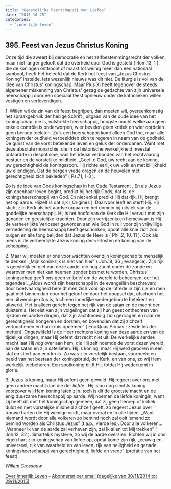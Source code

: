 ```yaml
---
title: "Geestelijke heerschappij van Liefde"
date: "2015-10-25"
categories: 
  - "innerlijk-leven"
---
```


## 395\. Feest van Jezus Christus Koning

Onze tijd die zweert bij democratie en het zelfbestemmingsrecht der volken, maar niet langer gelooft dat de overheid door God is gesteld ( Rom.13, 1 ), die de koningen onttroont of maakt tot weinig meer dan een nationaal symbool, heeft het beleefd dat de Kerk het feest van „Jezus Christus Koning” instelde. Iets wezenlijk nieuws was dit niet. De liturgie is vol van de idee van Christus' koningschap. Maar Pius XI heeft tegenover de steeds algemener miskenning van Christus' gezag de gedachte van zijn universele heerschappij door een speciaal feest opnieuw onder de katholieken willen vestigen en verlevendigen.

1\. Willen wij de zin van dit feest begrijpen, dan moeten wij, overeenkomstig het spraakgebruik der heilige Schrift , uitgaan van de oude idee van het koningschap, die is, volstrekte heerschappij, hoogste macht welke aan geen enkele contrôle is onderworpen, wier bevelen geen kritiek en wier oordelen geen beroep toelaten. Zulk een heerschappij komt alleen God toe, maar alle koningen der oudheid verbeeldden zich te regeren in naam van de godheid. De gunst van de vorst betekende leven en geluk der onderdanen. Want met deze absolute monarchie, die in de historische werkelijkheid meestal ontaardde in despotisme, was het ideaal verbonden van het rechtvaardig bestuur en de vorstelijke mildheid. „Geef, o God, uw recht aan de koning, uw gerechtigheid de koningszoon. Hij richte eerlijk uw volk en met billijkheid uw ellendigen. Dat de bergen vrede dragen en de heuvelen met gerechtigheid zich bekleden” ( Ps.71, 1-3 ).

Zo is de idee van Gods koningschap in het Oude Testament . En als Jezus zijn openbaar leven begint, predikt hij het rijk Gods, dat is, de koningsheerschappij van God. En niet enkel predikt Hij dat rijk, Hij brengt het op aarde. Hijzelf is dat rijk ( Origines ). Daarvoor leeft en sterft Hij. Hij sticht zijn Kerk als het aardse orgaan en het domein bij uitstek van de goddelijke heerschappij. Hij is het hoofd van de Kerk die Hij vervult met zijn genaden en geestelijke krachten. Door zijn verrijzenis en hemelvaart is Hij de verheerlijkte Verlosser geworden aan wie God in ruil voor zijn vrijwillige vernedering de heerschappij heeft geschonken, opdat alle knie zich zou buigen en alle tong belijden dat Jezus de Heer is ( Phil.2, 10. 11 ). Ook als mens is de verheerlijkte Jezus koning der verlosten en koning van de schepping.

2\. Maar wij moeten er ons voor wachten over zijn koningschap te menselijk te denken. „Mijn koninkrijk is niet van hier” ( Joh.18, 36 ; evangelie). Zijn rijk is geestelijk en niet van deze aarde, die nog zucht onder de zonde en waarover men niet kan heersen zonder besmet te worden. Christus' koningschap geeft ons geen vrijbrief om de wereld te beheersen, eer het tegendeel. „Aldus wordt zijn heerschappij in de evangeliën beschreven: door boetvaardigheid bereidt men zich voor op de intrede in zijn rijk en men gaat niet binnen dan door het geloof en door het doopsel dat, ofschoon het een uitwendige ritus is, toch een innerlijke wedergeboorte betekent en uitwerkt. Het is alleen gericht tegen het rijk van de satan en de macht der duisternis. Het eist van zijn volgelingen dat zij hun geest onthechten van rijkdom en aardse dingen, dat zijn zachtmoedig zich gedragen en naar de gerechtigheid hongeren en dorsten, en bovendien dat zij zichzelf verloochenen en hun kruis opnemen” ( Enc.Quas Primas ; zesde les der metten). Ongetwijfeld is de Heer rechtens koning van deze aarde en van de tijdelijke dingen, maar Hij oefent dat recht niet uit. De werkelijke aardse macht laat Hij _nog_ over aan hem, die Hij zelf noemde de vorst dezer wereld, aan de satan en zijn satellieten. Hij is koning, maar Hij werd geboren in een stal en stierf aan een kruis. Zo was zijn vorstelijk bestaan, voorbeeld en beeld van het bestaan der koningsbruid, der Kerk, en van ons, zo wij Hem werkelijk toebehoren. Een spotkoning blijft Hij, totdat Hij wederkomt in glorie.

3\. Jezus is koning, maar Hij oefent geen geweld. Hij regeert over ons met geen andere macht dan die der _liefde_ . Hij is nu nog slechts koning voorzover wij Hem koning laten zijn. toch is dit de grootste macht en de enig duurzame heerschappij op aarde. Wij noemen de liefde koningin, want zij heeft dit met het koningschap gemeen, dat zij geen beroep of kritiek duldt en met vorstelijke mildheid zichzelf geeft. zo regeert Jezus over trouwe harten die Hij weinige vindt, maar overal en in alle tijden. „Want niemand wordt door alle volkeren zo bemind noch zal ooit iemand zo bemind worden als Christus Jezus” (t.a.p., vierde les). Door alle volkeren… „Wanneer Ik van de aarde zal verheven zijn, zal Ik allen tot Mij trekken” ( Joh.12, 32 ). Smartelijk mysterie, zo wij de aarde overzien. Richten wij in ons eigen hart zijn koningschap van liefde op, opdat kome zijn rijk, „eeuwig en universeel, rijk van waarheid en van leven, rijk van heiligheid en genade, koningsheerschappij van gerechtigheid, liefde en vrede” (prefatie van het feest).

_Willem Grossouw_

[Over Innerlijk Leven](http://www.gelovenleren.net/2014/11/27/een-jaar-lang-innerlijk-leven-op-geloven-leren/) - [Abonneren per email (dagelijks van 30/11/2014 tot 29/11/2015)](http://eepurl.com/9P3DT)
